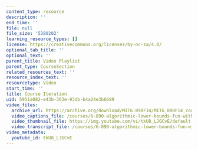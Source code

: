 ```yaml
---
content_type: resource
description: ''
end_time: ''
file: null
file_size: '5280202'
learning_resource_types: []
license: https://creativecommons.org/licenses/by-nc-sa/4.0/
optional_tab_title: ''
optional_text: ''
parent_title: Video Playlist
parent_type: CourseSection
related_resources_text: ''
resource_index_text: ''
resourcetype: Video
start_time: ''
title: Course Iteration
uid: 5951a082-e43b-363e-93db-b4a24e3b6689
video_files:
  archive_url: https://archive.org/download/MIT6.890F14/MIT6_890F14_course_iteration_300k.mp4
  video_captions_file: /courses/6-890-algorithmic-lower-bounds-fun-with-hardness-proofs-fall-2014/06f3a8bdb2ef55e6ba397f081c5e177c_tkU8_LJGCvE.vtt
  video_thumbnail_file: https://img.youtube.com/vi/tkU8_LJGCvE/default.jpg
  video_transcript_file: /courses/6-890-algorithmic-lower-bounds-fun-with-hardness-proofs-fall-2014/dc29e2d9adf55ae98991568d55123089_tkU8_LJGCvE.pdf
video_metadata:
  youtube_id: tkU8_LJGCvE
---
```

